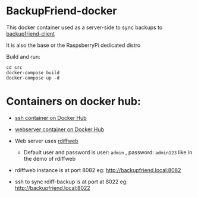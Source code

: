# BackupFriend-docker

This docker container used as a server-side to sync backups to [backupfriend-client](https://github.com/guysoft/backupfriend-client)

It is also the base or the RaspsberryPi dedicated distro 

Build and run:

    cd src
    docker-compose build
    docker-compose up -d

# Containers on docker hub:
* [ssh container on Docker Hub](https://hub.docker.com/repository/docker/guysoft/backupfriend-ssh)
* [webserver container on Docker Hub](https://hub.docker.com/repository/docker/guysoft/backupfriend)
* Web server uses [rdiffweb](https://gitlab.com/ikus-soft/rdiffweb/)
  * Default user and password is user: ``admin`` , password: ``admin123`` like in the demo of rdiffweb


* rdiffweb instance is at port 8082 eg: http://backupfriend.local:8082
* ssh to sync rdiff-backup is at port at 8022 eg: http://backupfriend.local:8022
